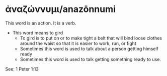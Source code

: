 # ἀναζώννυμι/anazōnnumi
This word is an action. It is a verb.
* This word means to gird
    * To gird is to put on or to make tight a belt that will bind loose clothes around the waist so that it is easier to work, run, or fight
    * Sometimes this word is used to talk about a person getting himself ready
    * Sometimes this word is used to talk getting something ready to use. 

See: 1 Peter 1:13
